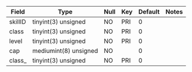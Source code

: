**Field**|**Type**|**Null**|**Key**|**Default**|**Notes**
-----|-----|-----|-----|-----|-----
skillID|tinyint(3) unsigned|NO|PRI|0| 
class|tinyint(3) unsigned|NO|PRI|0| 
level|tinyint(3) unsigned|NO|PRI|0| 
cap|mediumint(8) unsigned|NO| |0| 
class\_|tinyint(3) unsigned|NO|PRI|0| 
